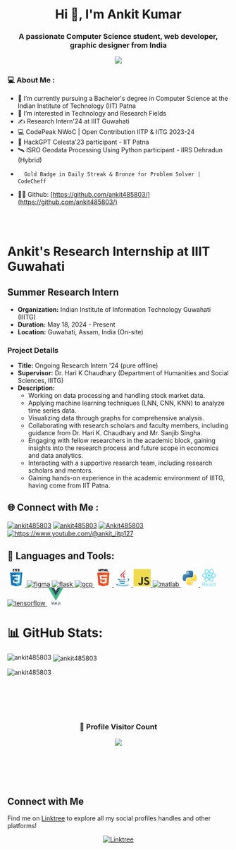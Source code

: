 <h1 align="center">Hi 👋, I'm Ankit Kumar </h1>
<h3 align="center">A passionate Computer Science student, web developer, graphic designer from India </h3>

<!-- A   WARM  GREATING -->
<p align="center">
  <a href="https://github.com/ankit485803//ankit485803"><img src="https://readme-typing-svg.herokuapp.com?font=Ubuntu&color=blue&size=24&center=true&vCenter=true&width=600&height=100&lines=Pursuing+Bachelor+in,;Computer+Science+and+Data+Analytics+(CSDA),;+From+IIT+Patna,;Passionate+Full+Stack+Web+Developer,;Creating+Complex+and+Innovative+Solutions,;Constant+Learner+and+Tech+Enthusiast!"></a>
</p>

### 💻 About Me :

- 🔭 I’m currently pursuing a Bachelor's degree in Computer Science at the Indian Institute of Technology (IIT) Patna
- 🌱 I’m interested in Technology and Research Fields
- ✍️ Research Intern'24 at IIIT Guwahati
- 💻 CodePeak NWoC | Open Contribution IITP & IITG 2023-24
- 🚀 HackGPT Celesta'23 participant - IIT Patna
- 🛰️ ISRO Geodata Processing Using Python participant - IIRS Dehradun (Hybrid)
-       Gold Badge in Daily Streak & Bronze for Problem Solver | CodeCheff
- 👨‍💻 Github: [https://github.com/ankit485803/](https://github.com/ankit485803/)

<br><br>

<!--  EXPERIENCE - SECTION   -->
<!-- this section is updated when my research intern is ongoing at IIIT Guwahati -->

# Ankit's Research Internship at IIIT Guwahati

## Summer Research Intern

- **Organization:** Indian Institute of Information Technology Guwahati (IIITG)
- **Duration:** May 18, 2024 - Present
- **Location:** Guwahati, Assam, India (On-site)

### Project Details

- **Title:** Ongoing Research Intern '24 (pure offline)
- **Supervisor:** Dr. Hari K Chaudhary (Department of Humanities and Social Sciences, IIITG)
- **Description:**
  - Working on data processing and handling stock market data.
  - Applying machine learning techniques (LNN, CNN, KNN) to analyze time series data.
  - Visualizing data through graphs for comprehensive analysis.
  - Collaborating with research scholars and faculty members, including guidance from Dr. Hari K. Chaudhary and Mr. Sanjib Singha.
  - Engaging with fellow researchers in the academic block, gaining insights into the research process and future scope in economics and data analytics.
  - Interacting with a supportive research team, including research scholars and mentors.
  - Gaining hands-on experience in the academic environment of IIITG, having come from IIT Patna.

## 🌐 Connect with Me :

<p align="left">
<a href="https://www.linkedin.com/in/ankit485803/" target="blank"><img align="center" src="https://raw.githubusercontent.com/rahuldkjain/github-profile-readme-generator/master/src/images/icons/Social/linked-in-alt.svg" alt="ankit485803" height="30" width="40" /></a>
<a href="https://leetcode.com/ankit485803/" target="blank"><img align="center" src="https://raw.githubusercontent.com/rahuldkjain/github-profile-readme-generator/master/src/images/icons/Social/leet-code.svg" alt="ankit485803" height="30" width="40" /></a>
<a href="https://twitter.com/Ankit485803/" target="blank"><img align="center" src="https://raw.githubusercontent.com/rahuldkjain/github-profile-readme-generator/master/src/images/icons/Social/twitter.svg" alt="Ankit485803" height="30" width="40" /></a>
<a href="https://www.youtube.com/@ankit_iitp127" target="blank"><img align="center" src="https://raw.githubusercontent.com/rahuldkjain/github-profile-readme-generator/master/src/images/icons/Social/youtube.svg" alt="https://www.youtube.com/@ankit_iitp127" height="30" width="40" /></a>
</p>

## 💪 Languages and Tools:

<p align="left"> <a href="https://www.w3schools.com/css/" target="_blank" rel="noreferrer"> <img src="https://raw.githubusercontent.com/devicons/devicon/master/icons/css3/css3-original-wordmark.svg" alt="css3" width="40" height="40"/> </a>  <a href="https://www.figma.com/" target="_blank" rel="noreferrer"> <img src="https://www.vectorlogo.zone/logos/figma/figma-icon.svg" alt="figma" width="40" height="40"/> </a> <a href="https://flask.palletsprojects.com/" target="_blank" rel="noreferrer"> <img src="https://www.vectorlogo.zone/logos/pocoo_flask/pocoo_flask-icon.svg" alt="flask" width="40" height="40"/> </a> <a href="https://cloud.google.com" target="_blank" rel="noreferrer"> <img src="https://www.vectorlogo.zone/logos/google_cloud/google_cloud-icon.svg" alt="gcp" width="40" height="40"/> </a> <a href="https://www.w3.org/html/" target="_blank" rel="noreferrer"> <img src="https://raw.githubusercontent.com/devicons/devicon/master/icons/html5/html5-original-wordmark.svg" alt="html5" width="40" height="40"/> </a> <a href="https://www.java.com" target="_blank" rel="noreferrer"> <img src="https://raw.githubusercontent.com/devicons/devicon/master/icons/java/java-original.svg" alt="java" width="40" height="40"/> </a> <a href="https://developer.mozilla.org/en-US/docs/Web/JavaScript" target="_blank" rel="noreferrer"> <img src="https://raw.githubusercontent.com/devicons/devicon/master/icons/javascript/javascript-original.svg" alt="javascript" width="40" height="40"/> </a> <a href="https://www.mathworks.com/" target="_blank" rel="noreferrer"> <img src="https://upload.wikimedia.org/wikipedia/commons/2/21/Matlab_Logo.png" alt="matlab" width="40" height="40"/> </a> <a href="https://www.python.org" target="_blank" rel="noreferrer"> <img src="https://raw.githubusercontent.com/devicons/devicon/master/icons/python/python-original.svg" alt="python" width="40" height="40"/> </a> <a href="https://reactjs.org/" target="_blank" rel="noreferrer"> <img src="https://raw.githubusercontent.com/devicons/devicon/master/icons/react/react-original-wordmark.svg" alt="react" width="40" height="40"/> </a> <a href="https://www.tensorflow.org" target="_blank" rel="noreferrer"> <img src="https://www.vectorlogo.zone/logos/tensorflow/tensorflow-icon.svg" alt="tensorflow" width="40" height="40"/> </a> <a href="https://vuejs.org/" target="_blank" rel="noreferrer"> <img src="https://raw.githubusercontent.com/devicons/devicon/master/icons/vuejs/vuejs-original-wordmark.svg" alt="vuejs" width="40" height="40"/> </a>
</p>

<!--- trophy (start) -->

# 📊 GitHub Stats:

<p><img align="left" src="https://github-readme-stats.vercel.app/api/top-langs?username=ankit485803&show_icons=true&locale=en&layout=compact" 
alt="ankit485803" /></p>

<p>&nbsp;<img align="center" src="https://github-readme-stats.vercel.app/api?username=ankit485803&show_icons=true&locale=en" alt="ankit485803" /></p>

<p><img align="center" src="https://github-readme-streak-stats.herokuapp.com/?user=ankit485803&" alt="ankit485803" /></p>

<!---
ankit485803/ankit485803 is a ✨ special ✨ repository because its `README.md` (this file) appears on your GitHub profile.
You can click the Preview link to take a look at your changes.
--->

<br><br><br><br>

<div align=center>
  <h3><b>📍 Profile Visitor Count</b></h3>
</div>
    
<!-- retro visitor counter -->  
<p align="center" >   
  <img src="https://profile-counter.glitch.me/ankit485803/count.svg" />  
</p>

<br><br><br><br>

<!-- our LINK - TREE handles -->

## Connect with Me

Find me on [Linktree](https://linktr.ee/ankit127iitp) to explore all my social profiles handles and other platforms!

<p align="center">
  <a href="https://linktr.ee/ankit127iitp"><img src="https://img.shields.io/badge/Linktree-ankit127iitp-green" alt="Linktree"></a>
</p>







